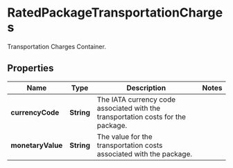 

# RatedPackageTransportationCharges

Transportation Charges Container.

## Properties

| Name | Type | Description | Notes |
|------------ | ------------- | ------------- | -------------|
|**currencyCode** | **String** | The IATA currency code associated with the transportation costs for the package. |  |
|**monetaryValue** | **String** | The value for the transportation costs associated with the package. |  |



